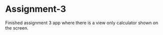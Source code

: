 # Assignment-3
Finished assignment 3 app where there is a view only calculator shown on the screen.
